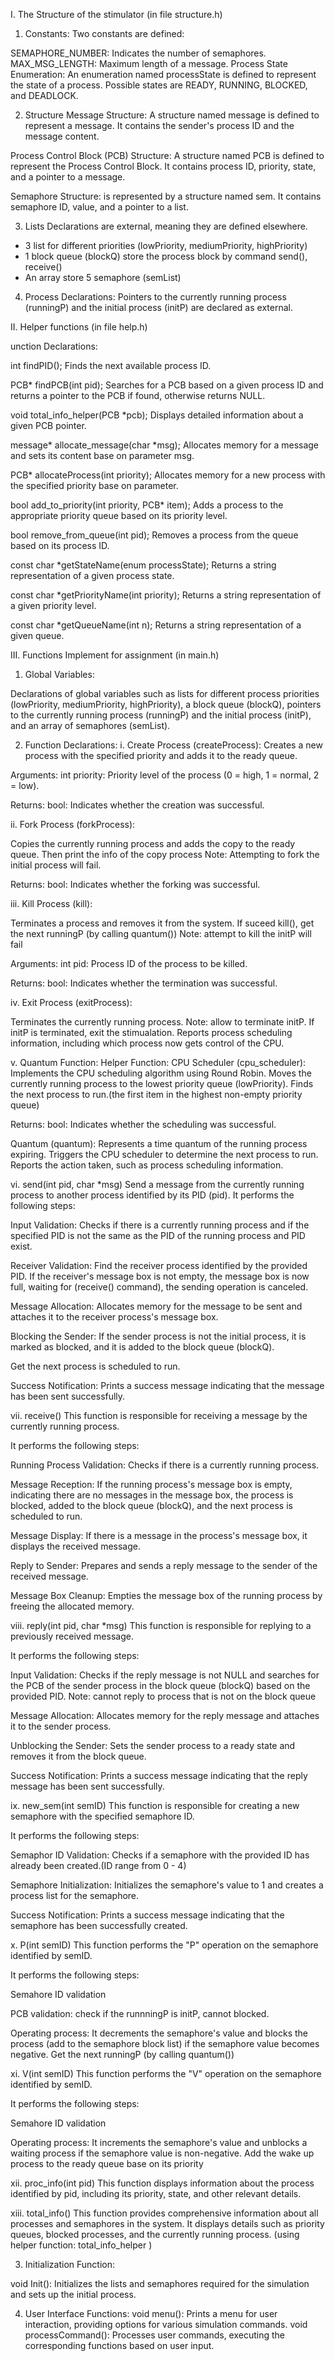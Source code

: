 I. The Structure of the stimulator (in file structure.h)
1. Constants: Two constants are defined:

SEMAPHORE_NUMBER: Indicates the number of semaphores.
MAX_MSG_LENGTH: Maximum length of a message.
Process State Enumeration: An enumeration named processState is defined to represent the state of a process. Possible states are READY, RUNNING, BLOCKED, and DEADLOCK.

2. Structure
Message Structure: A structure named message is defined to represent a message. It contains the sender's process ID and the message content.

Process Control Block (PCB) Structure: A structure named PCB is defined to represent the Process Control Block. It contains process ID, priority, state, and a pointer to a message.

Semaphore Structure: is represented by a structure named sem. It contains semaphore ID, value, and a pointer to a list.

3. Lists Declarations are external, meaning they are defined elsewhere.
- 3 list for different priorities (lowPriority, mediumPriority, highPriority)
- 1 block queue (blockQ) store the process block by command send(), receive()
- An array store 5 semaphore (semList)
    
4. Process Declarations: 
Pointers to the currently running process (runningP) and the initial process (initP) are declared as external.

II. Helper functions (in file help.h)

unction Declarations:

int findPID();
Finds the next available process ID.

PCB* findPCB(int pid);
Searches for a PCB based on a given process ID and returns a pointer to the PCB if found, otherwise returns NULL.

void total_info_helper(PCB *pcb);
Displays detailed information about a given PCB pointer.

message* allocate_message(char *msg);
Allocates memory for a message and sets its content base on parameter msg.

PCB* allocateProcess(int priority);
Allocates memory for a new process with the specified priority base on parameter.


bool add_to_priority(int priority, PCB* item);
Adds a process to the appropriate priority queue based on its priority level.

bool remove_from_queue(int pid);
Removes a process from the queue based on its process ID.

const char *getStateName(enum processState);
Returns a string representation of a given process state.

const char *getPriorityName(int priority);
Returns a string representation of a given priority level.

const char *getQueueName(int n);
Returns a string representation of a given queue.

III. Functions Implement for assignment (in main.h)
1. Global Variables:

Declarations of global variables such as lists for different process priorities (lowPriority, mediumPriority, highPriority), a block queue (blockQ), pointers to the currently running process (runningP) and the initial process (initP), and an array of semaphores (semList).

2. Function Declarations:
i. Create Process (createProcess):
Creates a new process with the specified priority and adds it to the ready queue.

Arguments:
int priority: Priority level of the process (0 = high, 1 = normal, 2 = low).

Returns:
bool: Indicates whether the creation was successful.

ii. Fork Process (forkProcess):

Copies the currently running process and adds the copy to the ready queue.
Then print the info of the copy process
Note: Attempting to fork the initial process will fail.

Returns:
bool: Indicates whether the forking was successful.

iii. Kill Process (kill):

Terminates a process and removes it from the system.
If suceed kill(), get the next runningP (by calling quantum())
Note: attempt to kill the initP will fail

Arguments:
int pid: Process ID of the process to be killed.

Returns:
bool: Indicates whether the termination was successful.

iv. Exit Process (exitProcess):

Terminates the currently running process.
Note: allow to terminate initP. If initP is terminated, exit the stimualation.
Reports process scheduling information, including which process now gets control of the CPU.

v. Quantum Function:
Helper Function:
CPU Scheduler (cpu_scheduler):
Implements the CPU scheduling algorithm using Round Robin.
Moves the currently running process to the lowest priority queue (lowPriority).
Finds the next process to run.(the first item in the highest non-empty priority queue)

Returns:
bool: Indicates whether the scheduling was successful.

Quantum (quantum):
Represents a time quantum of the running process expiring.
Triggers the CPU scheduler to determine the next process to run.
Reports the action taken, such as process scheduling information.

vi. send(int pid, char *msg)
Send a message from the currently running process to another process identified by its PID (pid).
It performs the following steps:

Input Validation: Checks if there is a currently running process and if the specified PID is not the same as the PID of the running process and PID exist.

Receiver Validation: Find the receiver process identified by the provided PID. If the receiver's message box is not empty, the message box is now full, waiting for (receive() command), the sending operation is canceled.

Message Allocation: Allocates memory for the message to be sent and attaches it to the receiver process's message box.

Blocking the Sender: If the sender process is not the initial process, it is marked as blocked, and it is added to the block queue (blockQ).

Get the next process is scheduled to run.

Success Notification: Prints a success message indicating that the message has been sent successfully.

vii. receive()
This function is responsible for receiving a message by the currently running process. 

It performs the following steps:

Running Process Validation: Checks if there is a currently running process.

Message Reception: If the running process's message box is empty, indicating there are no messages in the message box, the process is blocked, added to the block queue (blockQ), and the next process is scheduled to run.

Message Display: If there is a message in the process's message box, it displays the received message.

Reply to Sender: Prepares and sends a reply message to the sender of the received message.

Message Box Cleanup: Empties the message box of the running process by freeing the allocated memory.

viii. reply(int pid, char *msg)
This function is responsible for replying to a previously received message. 

It performs the following steps:

Input Validation: Checks if the reply message is not NULL and searches for the PCB of the sender process in the block queue (blockQ) based on the provided PID.
Note: cannot reply to process that is not on the block queue

Message Allocation: Allocates memory for the reply message and attaches it to the sender process.

Unblocking the Sender: Sets the sender process to a ready state and removes it from the block queue.

Success Notification: Prints a success message indicating that the reply message has been sent successfully.
 

ix. new_sem(int semID)
This function is responsible for creating a new semaphore with the specified semaphore ID.

It performs the following steps:

Semaphor ID Validation: Checks if a semaphore with the provided ID has already been created.(ID range from 0 - 4)

Semaphore Initialization: Initializes the semaphore's value to 1 and creates a process list for the semaphore.

Success Notification: Prints a success message indicating that the semaphore has been successfully created.

x. P(int semID)
This function performs the "P" operation on the semaphore identified by semID.

It performs the following steps:

Semahore ID validation

PCB validation: check if the runnningP is initP, cannot blocked.

Operating process:
It decrements the semaphore's value and blocks the process (add to the semaphore block list) if the semaphore value becomes negative.
Get the next runningP (by calling quantum())

xi. V(int semID)
This function performs the "V" operation on the semaphore identified by semID.

It performs the following steps:

Semahore ID validation

Operating process:
It increments the semaphore's value and unblocks a waiting process if the semaphore value is non-negative.
Add the wake up process to the ready queue base on its priority

xii. proc_info(int pid)
This function displays information about the process identified by pid, including its priority, state, and other relevant details.

xiii. total_info()
This function provides comprehensive information about all processes and semaphores in the system. It displays details such as priority queues, blocked processes, and the currently running process. (using helper function: total_info_helper )



3. Initialization Function:

void Init(): Initializes the lists and semaphores required for the simulation and sets up the initial process.

4. User Interface Functions:
void menu(): Prints a menu for user interaction, providing options for various simulation commands.
void processCommand(): Processes user commands, executing the corresponding functions based on user input.